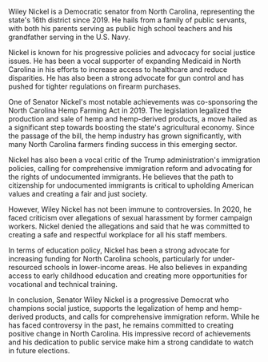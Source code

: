 Wiley Nickel is a Democratic senator from North Carolina, representing the state's 16th district since 2019. He hails from a family of public servants, with both his parents serving as public high school teachers and his grandfather serving in the U.S. Navy.

Nickel is known for his progressive policies and advocacy for social justice issues. He has been a vocal supporter of expanding Medicaid in North Carolina in his efforts to increase access to healthcare and reduce disparities. He has also been a strong advocate for gun control and has pushed for tighter regulations on firearm purchases.

One of Senator Nickel's most notable achievements was co-sponsoring the North Carolina Hemp Farming Act in 2019. The legislation legalized the production and sale of hemp and hemp-derived products, a move hailed as a significant step towards boosting the state's agricultural economy. Since the passage of the bill, the hemp industry has grown significantly, with many North Carolina farmers finding success in this emerging sector.

Nickel has also been a vocal critic of the Trump administration's immigration policies, calling for comprehensive immigration reform and advocating for the rights of undocumented immigrants. He believes that the path to citizenship for undocumented immigrants is critical to upholding American values and creating a fair and just society.

However, Wiley Nickel has not been immune to controversies. In 2020, he faced criticism over allegations of sexual harassment by former campaign workers. Nickel denied the allegations and said that he was committed to creating a safe and respectful workplace for all his staff members.

In terms of education policy, Nickel has been a strong advocate for increasing funding for North Carolina schools, particularly for under-resourced schools in lower-income areas. He also believes in expanding access to early childhood education and creating more opportunities for vocational and technical training.

In conclusion, Senator Wiley Nickel is a progressive Democrat who champions social justice, supports the legalization of hemp and hemp-derived products, and calls for comprehensive immigration reform. While he has faced controversy in the past, he remains committed to creating positive change in North Carolina. His impressive record of achievements and his dedication to public service make him a strong candidate to watch in future elections.
